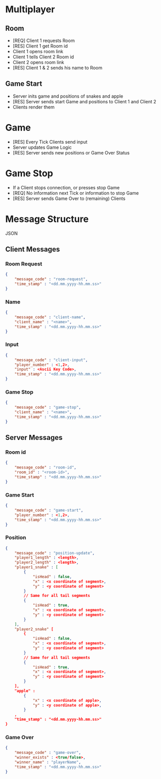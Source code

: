 # Multiplayer

## Room
- [REQ] Client 1 requests Room
- [RES] Client 1 get Room id
- Client 1 opens room link
- Client 1 tells Client 2 Room id
- Client 2 opens room link
- [RES] Client 1 & 2 sends his name to Room


## Game Start
- Server inits game and positions of snakes and apple
- [RES] Server sends start Game and positions to Client 1 and Client 2
- Clients render them

# Game
- [RES] Every Tick Clients send input
- Server updates Game Logic
- [RES] Server sends new positions or Game Over Status

# Game Stop
- If a Client stops connection, or presses stop Game
- [REQ] No information next Tick or information to stop Game
- [RES] Server sends Game Over to (remaining) Clients


# Message Structure
JSON
## Client Messages
### Room Request
```json
{
    "message_code" : "room-request",
    "time_stamp" : "<dd.mm.yyyy-hh.mm.ss>"
}
```

### Name 
```json
{
    "message_code" : "client-name",
    "client_name" : "<name>",
    "time_stamp" : "<dd.mm.yyyy-hh.mm.ss>"
}
```

### Input
```json
{
    "message_code" : "client-input",
    "player_number" : <1,2>,
    "input" : <Ascii Key Code>,
    "time_stamp" : "<dd.mm.yyyy-hh.mm.ss>"
}
```

### Game Stop
```json
{
    "message_code" : "game-stop",
    "client_name" : "<name>",
    "time_stamp" : "<dd.mm.yyyy-hh.mm.ss>"
}
```

## Server Messages
### Room id
```json
{
    "message_code" : "room-id",
    "room_id" : "<room-id>",
    "time_stamp" : "<dd.mm.yyyy-hh.mm.ss>"
}
```

### Game Start
```json
{
    "message_code" : "game-start",
    "player_number" : <1,2>,
    "time_stamp" : "<dd.mm.yyyy-hh.mm.ss>"
}
```

### Position
```json
{
    "message_code" : "position-update",
    "player1_length" : <length>,
    "player2_length" : <length>,
    "player1_snake" : [
        {
            "isHead" : false,
            "x" : <x coordinate of segment>,
            "y" : <y coordinate of segment>
        }
        // Same for all tail segments
        {
            "isHead" : true,
            "x" : <x coordinate of segment>,
            "y" : <y coordinate of segment>
        }
    ],
    "player2_snake" [
        {
            "isHead" : false,
            "x" : <x coordinate of segment>,
            "y" : <y coordinate of segment>
        }
        // Same for all tail segments
        {
            "isHead" : true,
            "x" : <x coordinate of segment>,
            "y" : <y coordinate of segment>
        }
    ],
    "apple" :
        {
            "x" : <x coordinate of apple>,
            "y" : <y coordinate of apple>,
        }
    ,
    "time_stamp" : "<dd.mm.yyyy-hh.mm.ss>"
}
```

### Game Over
```JSON
{
    "message_code" : "game-over",
    "winner_exists" : <true/false>,
    "winner_name" : "playerName",
    "time_stamp" : "<dd.mm.yyyy-hh.mm.ss>"
}
```